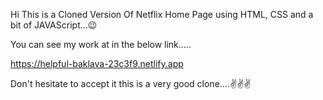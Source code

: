 Hi This is a Cloned Version Of Netflix Home Page using HTML, CSS and a bit of JAVAScript...😉

You can see my work at in the below link.....

https://helpful-baklava-23c3f9.netlify.app

Don't hesitate to accept it this is a very good clone....✌️✌️✌️
